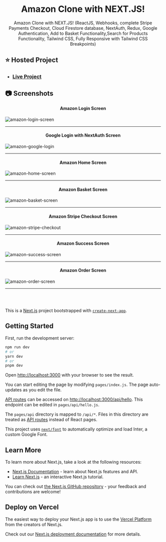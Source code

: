 <div align="center">
  
  # Amazon Clone with NEXT.JS!
  
  <p>
Amazon Clone with NEXT.JS! (ReactJS, Webhooks, complete Stripe Payments Checkout, Cloud Firestore database, NextAuth, Redux, Google Authentication, Add to Basket Functionality,Search for Products Functionality, Tailwind CSS, Fully Responsive with Tailwind CSS Breakpoints)
  </p>
</div>

## :star: Hosted Project
- ### [Live Project](https://rushikesh-bhavsar-amazon-clone.vercel.app/)

## :camera: Screenshots

#### <p align="center">Amazon Login Screen</p>
![amazon-login-screen](https://github.com/RushikeshBhavsar3605/rushikesh-bhavsar-amazon-clone/assets/129877176/30c359ae-1835-4254-91bc-d70e8573f3ca)

<hr>

#### <p align="center">Google Login with NextAuth Screen</p>
![amazon-google-login](https://github.com/RushikeshBhavsar3605/rushikesh-bhavsar-amazon-clone/assets/129877176/9fdda65b-a489-49be-9b9c-7de0d0d1affb)

<hr>

#### <p align="center">Amazon Home Screen</p>
![amazon-home-screen](https://github.com/RushikeshBhavsar3605/rushikesh-bhavsar-amazon-clone/assets/129877176/166e40ea-0091-45d7-845b-2f6301effd4d)

<hr>

#### <p align="center">Amazon Basket Screen</p>
![amazon-basket-screen](https://github.com/RushikeshBhavsar3605/rushikesh-bhavsar-amazon-clone/assets/129877176/162512c8-a634-4f73-966f-97dd5478a505)

<hr>

#### <p align="center">Amazon Stripe Checkout Screen</p>
![amazon-stripe-checkout](https://github.com/RushikeshBhavsar3605/rushikesh-bhavsar-amazon-clone/assets/129877176/cdc7c96b-3fd4-4aba-9c17-2b751f0dbd51)

<hr>

#### <p align="center">Amazon Success Screen</p>
![amazon-success-screen](https://github.com/RushikeshBhavsar3605/rushikesh-bhavsar-amazon-clone/assets/129877176/7008112f-39e1-46fe-b510-96cc03182873)

<hr>

#### <p align="center">Amazon Order Screen</p>
![amazon-order-screen](https://github.com/RushikeshBhavsar3605/rushikesh-bhavsar-amazon-clone/assets/129877176/b6933883-7271-48e3-a647-5ca04e602c71)

<hr>

<br>
<br>

This is a [Next.js](https://nextjs.org/) project bootstrapped with [`create-next-app`](https://github.com/vercel/next.js/tree/canary/packages/create-next-app).

## Getting Started

First, run the development server:

```bash
npm run dev
# or
yarn dev
# or
pnpm dev
```

Open [http://localhost:3000](http://localhost:3000) with your browser to see the result.

You can start editing the page by modifying `pages/index.js`. The page auto-updates as you edit the file.

[API routes](https://nextjs.org/docs/api-routes/introduction) can be accessed on [http://localhost:3000/api/hello](http://localhost:3000/api/hello). This endpoint can be edited in `pages/api/hello.js`.

The `pages/api` directory is mapped to `/api/*`. Files in this directory are treated as [API routes](https://nextjs.org/docs/api-routes/introduction) instead of React pages.

This project uses [`next/font`](https://nextjs.org/docs/basic-features/font-optimization) to automatically optimize and load Inter, a custom Google Font.

## Learn More

To learn more about Next.js, take a look at the following resources:

- [Next.js Documentation](https://nextjs.org/docs) - learn about Next.js features and API.
- [Learn Next.js](https://nextjs.org/learn) - an interactive Next.js tutorial.

You can check out [the Next.js GitHub repository](https://github.com/vercel/next.js/) - your feedback and contributions are welcome!

## Deploy on Vercel

The easiest way to deploy your Next.js app is to use the [Vercel Platform](https://vercel.com/new?utm_medium=default-template&filter=next.js&utm_source=create-next-app&utm_campaign=create-next-app-readme) from the creators of Next.js.

Check out our [Next.js deployment documentation](https://nextjs.org/docs/deployment) for more details.
